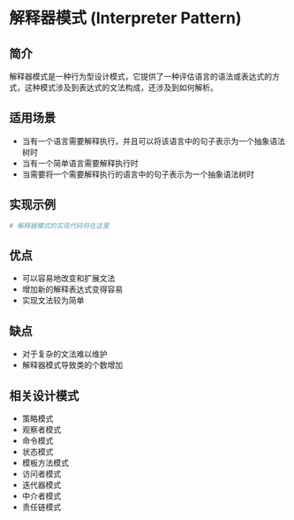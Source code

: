 # 解释器模式 (Interpreter Pattern)

## 简介
解释器模式是一种行为型设计模式，它提供了一种评估语言的语法或表达式的方式，这种模式涉及到表达式的文法构成，还涉及到如何解析。

## 适用场景
- 当有一个语言需要解释执行，并且可以将该语言中的句子表示为一个抽象语法树时
- 当有一个简单语言需要解释执行时
- 当需要将一个需要解释执行的语言中的句子表示为一个抽象语法树时

## 实现示例
```python
# 解释器模式的实现代码将在这里
```

## 优点
- 可以容易地改变和扩展文法
- 增加新的解释表达式变得容易
- 实现文法较为简单

## 缺点
- 对于复杂的文法难以维护
- 解释器模式导致类的个数增加

## 相关设计模式
- 策略模式
- 观察者模式
- 命令模式
- 状态模式
- 模板方法模式
- 访问者模式
- 迭代器模式
- 中介者模式
- 责任链模式
